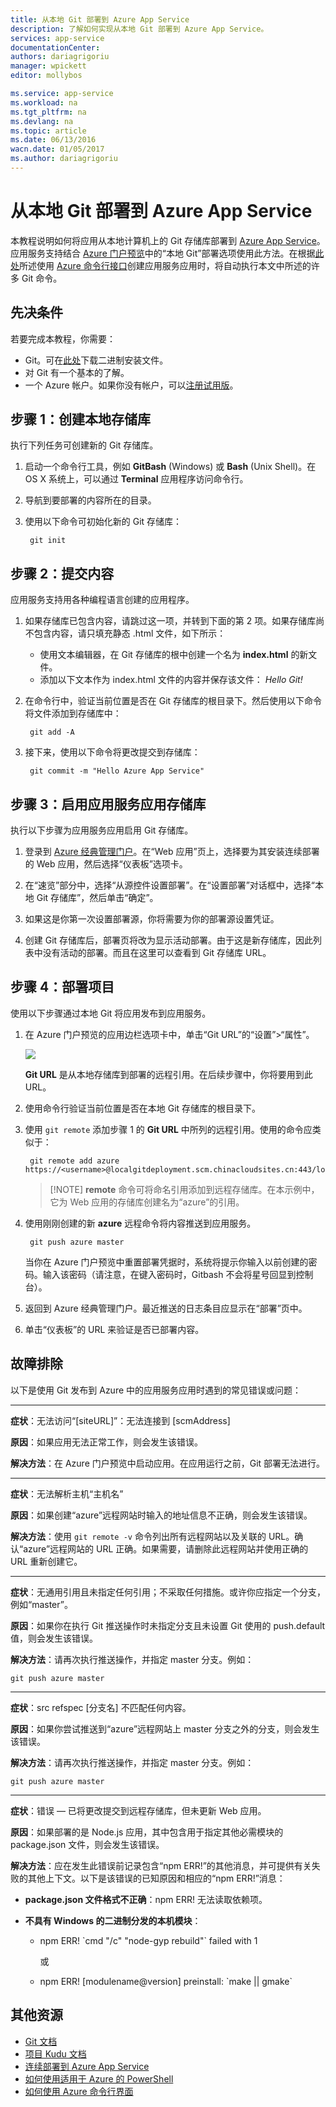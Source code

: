 ```yaml
---
title: 从本地 Git 部署到 Azure App Service
description: 了解如何实现从本地 Git 部署到 Azure App Service。
services: app-service
documentationCenter: 
authors: dariagrigoriu
manager: wpickett
editor: mollybos

ms.service: app-service
ms.workload: na
ms.tgt_pltfrm: na
ms.devlang: na
ms.topic: article
ms.date: 06/13/2016
wacn.date: 01/05/2017
ms.author: dariagrigoriu
---
```


# 从本地 Git 部署到 Azure App Service

本教程说明如何将应用从本地计算机上的 Git 存储库部署到 [Azure App Service]。应用服务支持结合 [Azure 门户预览]中的“本地 Git”部署选项使用此方法。在根据[此处](./app-service-web-get-started.md)所述使用 [Azure 命令行接口]创建应用服务应用时，将自动执行本文中所述的许多 Git 命令。

## 先决条件

若要完成本教程，你需要：

- Git。可在[此处](http://www.git-scm.com/downloads)下载二进制安装文件。
- 对 Git 有一个基本的了解。
- 一个 Azure 帐户。如果你没有帐户，可以[注册试用版](https://www.azure.cn/pricing/1rmb-trial)。

## <a id="Step1"></a>步骤 1：创建本地存储库

执行下列任务可创建新的 Git 存储库。

1. 启动一个命令行工具，例如 **GitBash** (Windows) 或 **Bash** (Unix Shell)。在 OS X 系统上，可以通过 **Terminal** 应用程序访问命令行。

2. 导航到要部署的内容所在的目录。

3. 使用以下命令可初始化新的 Git 存储库：

		git init

## <a id="Step2"></a>步骤 2：提交内容

应用服务支持用各种编程语言创建的应用程序。

1. 如果存储库已包含内容，请跳过这一项，并转到下面的第 2 项。如果存储库尚不包含内容，请只填充静态 .html 文件，如下所示：

    - 使用文本编辑器，在 Git 存储库的根中创建一个名为 **index.html** 的新文件。
    - 添加以下文本作为 index.html 文件的内容并保存该文件： *Hello Git!* 
        
2. 在命令行中，验证当前位置是否在 Git 存储库的根目录下。然后使用以下命令将文件添加到存储库中：

		git add -A 

4. 接下来，使用以下命令将更改提交到存储库：

		git commit -m "Hello Azure App Service"

## <a id="Step3"></a>步骤 3：启用应用服务应用存储库

执行以下步骤为应用服务应用启用 Git 存储库。

1. 登录到 [Azure 经典管理门户](https://manage.windowsazure.cn)。在“Web 应用”页上，选择要为其安装连续部署的 Web 应用，然后选择“仪表板”选项卡。

3. 在“速览”部分中，选择“从源控件设置部署”。在“设置部署”对话框中，选择“本地 Git 存储库”，然后单击“确定”。

1. 如果这是你第一次设置部署源，你将需要为你的部署源设置凭证。

1. 创建 Git 存储库后，部署页将改为显示活动部署。由于这是新存储库，因此列表中没有活动的部署。而且在这里可以查看到 Git 存储库 URL。

## <a id="Step4"></a>步骤 4：部署项目

使用以下步骤通过本地 Git 将应用发布到应用服务。

1. 在 Azure 门户预览的应用边栏选项卡中，单击“Git URL”的“设置”>“属性”。

	![](./media/app-service-deploy-local-git/git_url.png)

	**Git URL** 是从本地存储库到部署的远程引用。在后续步骤中，你将要用到此 URL。

2. 使用命令行验证当前位置是否在本地 Git 存储库的根目录下。

3. 使用 `git remote` 添加步骤 1 的 **Git URL** 中所列的远程引用。使用的命令应类似于：

		git remote add azure https://<username>@localgitdeployment.scm.chinacloudsites.cn:443/localgitdeployment.git         
    > [!NOTE] **remote** 命令可将命名引用添加到远程存储库。在本示例中，它为 Web 应用的存储库创建名为“azure”的引用。

4. 使用刚刚创建的新 **azure** 远程命令将内容推送到应用服务。

		git push azure master

	当你在 Azure 门户预览中重置部署凭据时，系统将提示你输入以前创建的密码。输入该密码（请注意，在键入密码时，Gitbash 不会将星号回显到控制台）。
       
5. 返回到 Azure 经典管理门户。最近推送的日志条目应显示在“部署”页中。

6. 单击“仪表板”的 URL 来验证是否已部署内容。
    
## <a id="Step5"></a>故障排除

以下是使用 Git 发布到 Azure 中的应用服务应用时遇到的常见错误或问题：

****

**症状**：无法访问“[siteURL]”：无法连接到 [scmAddress]

**原因**：如果应用无法正常工作，则会发生该错误。

**解决方法**：在 Azure 门户预览中启动应用。在应用运行之前，Git 部署无法进行。

****

**症状**：无法解析主机“主机名”

**原因**：如果创建“azure”远程网站时输入的地址信息不正确，则会发生该错误。

**解决方法**：使用 `git remote -v` 命令列出所有远程网站以及关联的 URL。确认“azure”远程网站的 URL 正确。如果需要，请删除此远程网站并使用正确的 URL 重新创建它。

****

**症状**：无通用引用且未指定任何引用；不采取任何措施。或许你应指定一个分支，例如“master”。

**原因**：如果你在执行 Git 推送操作时未指定分支且未设置 Git 使用的 push.default 值，则会发生该错误。

**解决方法**：请再次执行推送操作，并指定 master 分支。例如：

	git push azure master

****

**症状**：src refspec [分支名] 不匹配任何内容。

**原因**：如果你尝试推送到“azure”远程网站上 master 分支之外的分支，则会发生该错误。

**解决方法**：请再次执行推送操作，并指定 master 分支。例如：

	git push azure master

****

**症状**：错误 — 已将更改提交到远程存储库，但未更新 Web 应用。

**原因**：如果部署的是 Node.js 应用，其中包含用于指定其他必需模块的 package.json 文件，则会发生该错误。

**解决方法**：应在发生此错误前记录包含“npm ERR!”的其他消息，并可提供有关失败的其他上下文。以下是该错误的已知原因和相应的“npm ERR!”消息：

* **package.json 文件格式不正确**：npm ERR! 无法读取依赖项。

* **不具有 Windows 的二进制分发的本机模块**：

	* npm ERR! \`cmd "/c" "node-gyp rebuild"\` failed with 1

		或

	* npm ERR! [modulename@version] preinstall: \`make || gmake\`

## 其他资源

* [Git 文档](http://git-scm.com/documentation)
* [项目 Kudu 文档](https://github.com/projectkudu/kudu/wiki)
* [连续部署到 Azure App Service](./app-service-continuous-deployment.md)
* [如何使用适用于 Azure 的 PowerShell](https://docs.microsoft.com/powershell/azureps-cmdlets-docs)
* [如何使用 Azure 命令行界面](../xplat-cli-install.md)

[Azure App Service]: ./app-service-changes-existing-services.md
[Azure 门户预览]: https://portal.azure.cn
[Git website]: http://git-scm.com
[Installing Git]: http://git-scm.com/book/zh/v2/%E8%B5%B7%E6%AD%A5-%E5%AE%89%E8%A3%85-Git
[Azure 命令行接口]: ../azure-resource-manager/xplat-cli-azure-resource-manager.md

[Using Git with CodePlex]: http://codeplex.codeplex.com/wikipage?title=Using%20Git%20with%20CodePlex&referringTitle=Source%20control%20clients&ProjectName=codeplex
[Quick Start - Mercurial]: http://mercurial.selenic.com/wiki/QuickStart

<!---HONumber=Mooncake_0919_2016-->